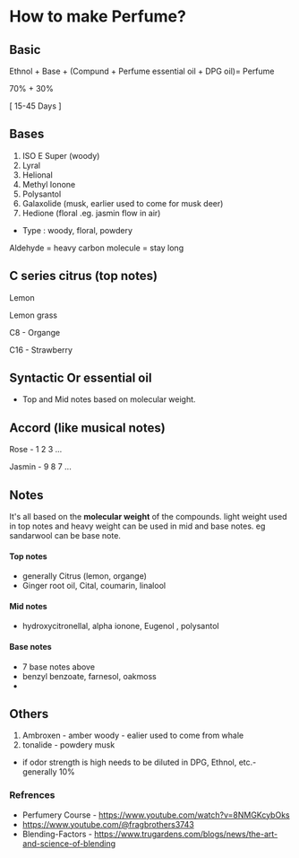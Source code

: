 # How to make Perfume?

## Basic

Ethnol + Base + (Compund + Perfume essential oil + DPG oil)= Perfume

70%    + 30%

[      15-45 Days       ]


## Bases

1. ISO E Super (woody)
2. Lyral
3. Helional
4. Methyl Ionone
5. Polysantol
6. Galaxolide (musk, earlier used to come for musk deer)
7. Hedione (floral .eg. jasmin flow in air)

- Type : woody, floral, powdery

Aldehyde = heavy carbon molecule = stay long

## C series citrus (top notes)

Lemon 

Lemon grass 

C8 - Organge

C16 - Strawberry

## Syntactic Or essential oil 
- Top and Mid notes based on molecular weight.

## Accord (like musical notes)

Rose   - 1 2 3 ...

Jasmin - 9 8 7 ...

## Notes
It's all based on the **molecular weight** of the compounds. light weight used in top notes and heavy weight can be used in mid and base notes.
eg sandarwool can be base note.


#### Top notes
- generally Citrus (lemon, organge)
- Ginger root oil, Cital, coumarin, linalool

#### Mid notes
- hydroxycitronellal, alpha ionone, Eugenol , polysantol

#### Base notes
- 7 base notes above
- benzyl benzoate, farnesol, oakmoss
- 

## Others

1. Ambroxen - amber woody - ealier used to come from whale
2. tonalide - powdery musk
- if odor strength is high needs to be diluted in DPG, Ethnol, etc.- generally 10%

### Refrences
- Perfumery Course - https://www.youtube.com/watch?v=8NMGKcybOks
- https://www.youtube.com/@fragbrothers3743
- Blending-Factors - https://www.trugardens.com/blogs/news/the-art-and-science-of-blending
